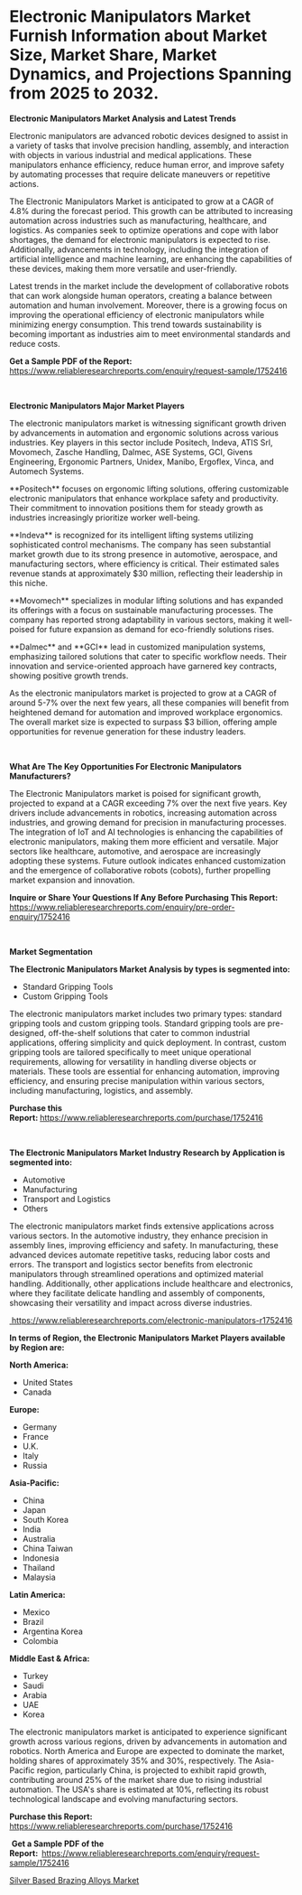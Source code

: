 <p><h1>Electronic Manipulators Market Furnish Information about Market Size, Market Share, Market Dynamics, and Projections Spanning from 2025 to 2032.</h1></p><p><strong>Electronic Manipulators Market Analysis and Latest Trends</strong></p>
<p><p>Electronic manipulators are advanced robotic devices designed to assist in a variety of tasks that involve precision handling, assembly, and interaction with objects in various industrial and medical applications. These manipulators enhance efficiency, reduce human error, and improve safety by automating processes that require delicate maneuvers or repetitive actions.</p><p>The Electronic Manipulators Market is anticipated to grow at a CAGR of 4.8% during the forecast period. This growth can be attributed to increasing automation across industries such as manufacturing, healthcare, and logistics. As companies seek to optimize operations and cope with labor shortages, the demand for electronic manipulators is expected to rise. Additionally, advancements in technology, including the integration of artificial intelligence and machine learning, are enhancing the capabilities of these devices, making them more versatile and user-friendly.</p><p>Latest trends in the market include the development of collaborative robots that can work alongside human operators, creating a balance between automation and human involvement. Moreover, there is a growing focus on improving the operational efficiency of electronic manipulators while minimizing energy consumption. This trend towards sustainability is becoming important as industries aim to meet environmental standards and reduce costs.</p></p>
<p><strong>Get a Sample PDF of the Report:&nbsp;</strong> <a href="https://www.reliableresearchreports.com/enquiry/request-sample/1752416?utm_campaign=2771&utm_medium=2&utm_source=Github&utm_content=ia&utm_term=06032025&utm_id=electronic-manipulators">https://www.reliableresearchreports.com/enquiry/request-sample/1752416</a></p>
<p>&nbsp;</p>
<p><strong>Electronic Manipulators Major Market Players</strong></p>
<p><p>The electronic manipulators market is witnessing significant growth driven by advancements in automation and ergonomic solutions across various industries. Key players in this sector include Positech, Indeva, ATIS Srl, Movomech, Zasche Handling, Dalmec, ASE Systems, GCI, Givens Engineering, Ergonomic Partners, Unidex, Manibo, Ergoflex, Vinca, and Automech Systems.</p><p>**Positech** focuses on ergonomic lifting solutions, offering customizable electronic manipulators that enhance workplace safety and productivity. Their commitment to innovation positions them for steady growth as industries increasingly prioritize worker well-being.</p><p>**Indeva** is recognized for its intelligent lifting systems utilizing sophisticated control mechanisms. The company has seen substantial market growth due to its strong presence in automotive, aerospace, and manufacturing sectors, where efficiency is critical. Their estimated sales revenue stands at approximately $30 million, reflecting their leadership in this niche.</p><p>**Movomech** specializes in modular lifting solutions and has expanded its offerings with a focus on sustainable manufacturing processes. The company has reported strong adaptability in various sectors, making it well-poised for future expansion as demand for eco-friendly solutions rises.</p><p>**Dalmec** and **GCI** lead in customized manipulation systems, emphasizing tailored solutions that cater to specific workflow needs. Their innovation and service-oriented approach have garnered key contracts, showing positive growth trends.</p><p>As the electronic manipulators market is projected to grow at a CAGR of around 5-7% over the next few years, all these companies will benefit from heightened demand for automation and improved workplace ergonomics. The overall market size is expected to surpass $3 billion, offering ample opportunities for revenue generation for these industry leaders.</p></p>
<p>&nbsp;</p>
<p><strong>What Are The Key Opportunities For Electronic Manipulators Manufacturers?</strong></p>
<p><p>The Electronic Manipulators market is poised for significant growth, projected to expand at a CAGR exceeding 7% over the next five years. Key drivers include advancements in robotics, increasing automation across industries, and growing demand for precision in manufacturing processes. The integration of IoT and AI technologies is enhancing the capabilities of electronic manipulators, making them more efficient and versatile. Major sectors like healthcare, automotive, and aerospace are increasingly adopting these systems. Future outlook indicates enhanced customization and the emergence of collaborative robots (cobots), further propelling market expansion and innovation.</p></p>
<p><strong>Inquire or Share Your Questions If Any Before Purchasing This Report:</strong> <a href="https://www.reliableresearchreports.com/enquiry/pre-order-enquiry/1752416?utm_campaign=2771&utm_medium=2&utm_source=Github&utm_content=ia&utm_term=06032025&utm_id=electronic-manipulators">https://www.reliableresearchreports.com/enquiry/pre-order-enquiry/1752416</a></p>
<p>&nbsp;</p>
<p><strong>Market Segmentation</strong></p>
<p><strong>The Electronic Manipulators Market Analysis by types is segmented into:</strong></p>
<p><ul><li>Standard Gripping Tools</li><li>Custom Gripping Tools</li></ul></p>
<p><p>The electronic manipulators market includes two primary types: standard gripping tools and custom gripping tools. Standard gripping tools are pre-designed, off-the-shelf solutions that cater to common industrial applications, offering simplicity and quick deployment. In contrast, custom gripping tools are tailored specifically to meet unique operational requirements, allowing for versatility in handling diverse objects or materials. These tools are essential for enhancing automation, improving efficiency, and ensuring precise manipulation within various sectors, including manufacturing, logistics, and assembly.</p></p>
<p><strong>Purchase this Report:&nbsp;</strong><a href="https://www.reliableresearchreports.com/purchase/1752416?utm_campaign=2771&utm_medium=2&utm_source=Github&utm_content=ia&utm_term=06032025&utm_id=electronic-manipulators">https://www.reliableresearchreports.com/purchase/1752416</a></p>
<p>&nbsp;</p>
<p><strong>The Electronic Manipulators Market Industry Research by Application is segmented into:</strong></p>
<p><ul><li>Automotive</li><li>Manufacturing</li><li>Transport and Logistics</li><li>Others</li></ul></p>
<p><p>The electronic manipulators market finds extensive applications across various sectors. In the automotive industry, they enhance precision in assembly lines, improving efficiency and safety. In manufacturing, these advanced devices automate repetitive tasks, reducing labor costs and errors. The transport and logistics sector benefits from electronic manipulators through streamlined operations and optimized material handling. Additionally, other applications include healthcare and electronics, where they facilitate delicate handling and assembly of components, showcasing their versatility and impact across diverse industries.</p></p>
<p><a href="https://www.reliableresearchreports.com/electronic-manipulators-r1752416?utm_campaign=2771&utm_medium=2&utm_source=Github&utm_content=ia&utm_term=06032025&utm_id=electronic-manipulators">&nbsp;https://www.reliableresearchreports.com/electronic-manipulators-r1752416</a></p>
<p><strong>In terms of Region, the Electronic Manipulators Market Players available by Region are:</strong></p>
<p>
    <p> <strong> North America: </strong>
        <ul>
            <li>United States</li>
            <li>Canada</li>
        </ul>
        </p> 
    <p> <strong> Europe: </strong>
        <ul>
            <li>Germany</li>
            <li>France</li>
            <li>U.K.</li>
            <li>Italy</li>
            <li>Russia</li>
        </ul>
        </p> 
    <p> <strong> Asia-Pacific: </strong>
        <ul>
            <li>China</li>
            <li>Japan</li>
            <li>South Korea</li>
            <li>India</li>
            <li>Australia</li>
            <li>China Taiwan</li>
            <li>Indonesia</li>
            <li>Thailand</li>
            <li>Malaysia</li>
        </ul>
        </p> 
    <p> <strong> Latin America: </strong>
        <ul>
            <li>Mexico</li>
            <li>Brazil</li>
            <li>Argentina Korea</li>
            <li>Colombia</li>
        </ul>
        </p> 
    <p> <strong> Middle East & Africa: </strong>
        <ul>
            <li>Turkey</li>
            <li>Saudi</li>
            <li>Arabia</li>
            <li>UAE</li>
            <li>Korea</li>
        </ul>
    </p>
    </p>
<p><p>The electronic manipulators market is anticipated to experience significant growth across various regions, driven by advancements in automation and robotics. North America and Europe are expected to dominate the market, holding shares of approximately 35% and 30%, respectively. The Asia-Pacific region, particularly China, is projected to exhibit rapid growth, contributing around 25% of the market share due to rising industrial automation. The USA's share is estimated at 10%, reflecting its robust technological landscape and evolving manufacturing sectors.</p></p>
<p><strong>Purchase this Report: </strong><a href="https://www.reliableresearchreports.com/purchase/1752416?utm_campaign=2771&utm_medium=2&utm_source=Github&utm_content=ia&utm_term=06032025&utm_id=electronic-manipulators">https://www.reliableresearchreports.com/purchase/1752416</a></p>
<p>&nbsp;<strong>Get a Sample PDF of the Report:&nbsp;&nbsp;</strong><a href="https://www.reliableresearchreports.com/enquiry/request-sample/1752416?utm_campaign=2771&utm_medium=2&utm_source=Github&utm_content=ia&utm_term=06032025&utm_id=electronic-manipulators">https://www.reliableresearchreports.com/enquiry/request-sample/1752416</a></p>
<p><strong></strong></p>
<p><p><a href="https://github.com/schwminh2001101/Market-Research-Report-List-1/blob/main/silver-based-brazing-alloys-market.md?utm_campaign=2771&utm_medium=2&utm_source=Github&utm_content=ia&utm_term=06032025&utm_id=electronic-manipulators">Silver Based Brazing Alloys Market</a></p></p>